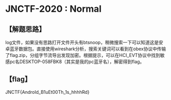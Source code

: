 # JNCTF-2020 : Normal

## 【解题思路】

log文件，如果没有思路打开文件开头有btsnoop，稍微搜索一下可以知道这是安卓蓝牙数据包。直接使用wireshark分析，搜索关键词可以看到在obex协议中传输了flag.zip，分组字节流导出发现加密。根据提示，可以在HCI_EVT协议中找到敏感pc名DESKTOP-058FBK8（其实是我的pc蓝牙名），解密得到flag。

## 【flag】

JNCTF{AndroId_B1uEt00Th_1s_hhhhRd}

